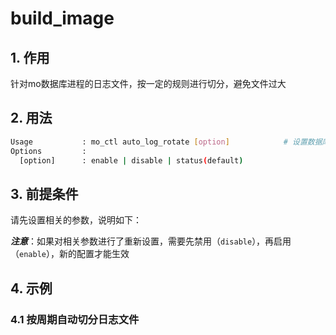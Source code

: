# build_image
## 1. 作用
针对mo数据库进程的日志文件，按一定的规则进行切分，避免文件过大

## 2. 用法
```bash
Usage           : mo_ctl auto_log_rotate [option]            # 设置数据库日志文件自动切分
Options         : 
  [option]      : enable | disable | status(default)
```


## 3. 前提条件
请先设置相关的参数，说明如下：



***注意***：如果对相关参数进行了重新设置，需要先禁用（`disable`），再启用（`enable`），新的配置才能生效

## 4. 示例
### 4.1 按周期自动切分日志文件

